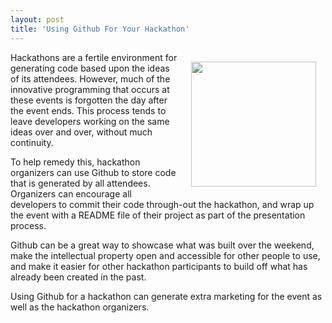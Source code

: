 ```yaml
---
layout: post
title: 'Using Github For Your Hackathon'
---
```

<p><a title="Github" href="https://github.com/"><img style="padding: 15px;" src="https://s3.amazonaws.com/kinlane-productions/api-evangelist/github/github-logo.png" alt="" width="200" align="right" /></a></p>
<p>Hackathons are a fertile environment for generating code based upon the ideas of its attendees.  However, much of the innovative programming that occurs at these events is forgotten the day after the event ends.  This process tends to leave developers working on the same ideas over and over, without much continuity.</p>
<p>To help remedy this, hackathon organizers can use Github to store code that is generated by all attendees. Organizers can encourage all developers to commit their code through-out the hackathon, and wrap up the event with a README file of their project as part of the presentation process.</p>
<p>Github can be a great way to showcase what was built over the weekend, make the intellectual property open and accessible for other people to use, and make it easier for other hackathon participants to build off what has already been created in the past.</p>
<p>Using Github for a hackathon can generate extra marketing for the event as well as the hackathon organizers.</p>